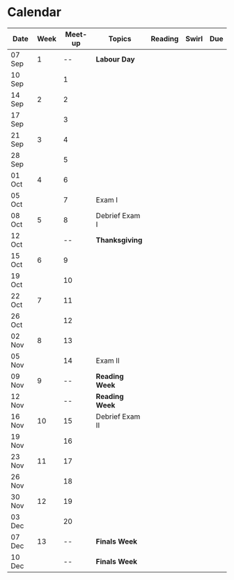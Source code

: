 # Calendar 


Date   |Week|Meet-up | Topics  | Reading | Swirl | Due
-------|----|------|---------|---------|--------------------|---|      
07 Sep |1 |--| **Labour Day**  |  |  |  |  
10 Sep |	|1 |  |  |  |  |   
14 Sep |2 |2 |  |  |  |  |   
17 Sep |	|3 |  |  |  |  |   
21 Sep |3	|4 |  |  |  |  |   
28 Sep |	|5 |  |  |  |  |   
01 Oct |4	|6 |  |  |  |  |       	
05 Oct |	|7 |Exam I  |  |  | |     
08 Oct |5	|8 |Debrief Exam I  |  |  | |     	
12 Oct |	|--| **Thanksgiving**  |  |  | |    
15 Oct |6	|9 |  |  |  |  |   
19 Oct | 	|10|  |  |  |  |   
22 Oct |7	|11|  |  |  |  |    
26 Oct |	|12|  |  |  |  |   
02 Nov |8	|13|  |  |  |  |      	
05 Nov |	|14| Exam II |  |  |  |   
09 Nov |9	|--| **Reading Week**  |  |  |  |   
12 Nov |	|--| **Reading Week** |  |  |  |   
16 Nov |10|15| Debrief Exam II |  |  |  |   
19 Nov |	|16|  |  |  |  |   
23 Nov |11|17|  |  |  |  |   
26 Nov |	|18|  |  |  |  |   
30 Nov |12|19|  |  |  |  |   
03 Dec |	|20|  |  |  |  |   
07 Dec |13|--| **Finals Week**  |  |  |  |   
10 Dec |  |--| **Finals Week**  |  |  |  |   